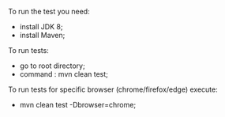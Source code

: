 To run the test you need:
 - install JDK 8;
 - install Maven;
 
 To run tests:
 - go to root directory;
 - command : mvn clean test;
 
 To run tests for specific browser (chrome/firefox/edge) execute:
 - mvn clean test -Dbrowser=chrome; 